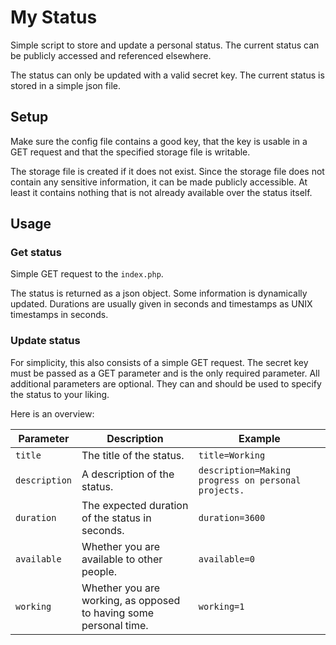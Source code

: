 # My Status

Simple script to store and update a personal status. The current status can be publicly accessed and referenced
elsewhere.

The status can only be updated with a valid secret key. The current status is stored in a simple json file.

## Setup

Make sure the config file contains a good key, that the key is usable in a GET request and that the specified storage
file is writable.

The storage file is created if it does not exist. Since the storage file does not contain any sensitive information, it
can be made publicly accessible. At least it contains nothing that is not already available over the status itself.

## Usage

### Get status

Simple GET request to the `index.php`.

The status is returned as a json object. Some information is dynamically updated. Durations are usually given in seconds
and timestamps as UNIX timestamps in seconds.

### Update status

For simplicity, this also consists of a simple GET request. The secret key must be passed as a GET parameter and is the
only required parameter. All additional parameters are optional. They can and should be used to specify the status to
your liking.

Here is an overview:

| Parameter     | Description                                                       | Example                                             |
|---------------|-------------------------------------------------------------------|-----------------------------------------------------|
| `title`       | The title of the status.                                          | `title=Working`                                     |
| `description` | A description of the status.                                      | `description=Making progress on personal projects.` |
| `duration`    | The expected duration of the status in seconds.                   | `duration=3600`                                     |
| `available`   | Whether you are available to other people.                        | `available=0`                                       |
| `working`     | Whether you are working, as opposed to having some personal time. | `working=1`                                         |


